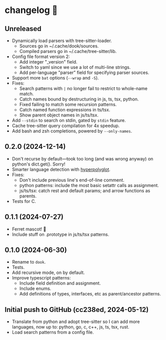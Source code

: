 changelog 🧚
============

## Unreleased

- Dynamically load parsers with tree-sitter-loader.
  - Sources go in ~/.cache/dook/sources.
  - Compiled parsers go in ~/.cache/tree-sitter/lib.
- Config file format version 2:
  - Add integer "_version" field.
  - Switch to yaml since we use a lot of multi-line strings.
  - Add per-language "parser" field for specifying parser sources.
- Support more `bat` options (`--wrap` and `-S`).
- Fixes:
  - Search patterns with `|` no longer fail to restrict to whole-name match.
  - Catch names bound by destructuring in js, ts, tsx, python.
  - Fixed failing to match some recursion patterns.
  - Catch named function expressions in ts/tsx.
  - Show parent object names in js/ts/tsx.
- Add `--stdin` to search on stdin, gated by `stdin` feature.
- Cache tree-sitter query compilation for 4x speedup.
- Add bash and zsh completions, powered by `--only-names`.

## 0.2.0 (2024-12-14)

- Don't recurse by default—took too long (and was wrong anyway) on python's dict.get(). Sorry!
- Smarter language detection with [hyperpolyglot](https://github.com/monkslc/hyperpolyglot).
- Fixes:
  - Don't include previous line's end-of-line comment.
  - python patterns: include the most basic setattr calls as assignment.
  - js/ts/tsx: catch rest and default params; and arrow functions as parents.
- Tests for C.

## 0.1.1 (2024-07-27)

- Ferret mascot! 🦦
- Include stuff on .prototype in js/ts/tsx patterns.

## 0.1.0 (2024-06-30)

- Rename to `dook`.
- Tests.
- Add recursive mode, on by default.
- Improve typescript patterns:
  - Include field definition and assignment.
  - Include enums.
  - Add definitions of types, interfaces, etc as parent/ancestor patterns.

## Initial push to GitHub (cc238ed, 2024-05-12)

- Translate from python and adopt tree-sitter so I can add more languages, now up to: python, go, c, c++, js, ts, tsx, rust.
- Load search patterns from a config file.
